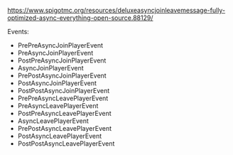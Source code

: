 https://www.spigotmc.org/resources/deluxeasyncjoinleavemessage-fully-optimized-async-everything-open-source.88129/

Events:
  * PrePreAsyncJoinPlayerEvent
  * PreAsyncJoinPlayerEvent
  * PostPreAsyncJoinPlayerEvent
  * AsyncJoinPlayerEvent
  * PrePostAsyncJoinPlayerEvent
  * PostAsyncJoinPlayerEvent
  * PostPostAsyncJoinPlayerEvent
  * PrePreAsyncLeavePlayerEvent
  * PreAsyncLeavePlayerEvent
  * PostPreAsyncLeavePlayerEvent
  * AsyncLeavePlayerEvent
  * PrePostAsyncLeavePlayerEvent
  * PostAsyncLeavePlayerEvent
  * PostPostAsyncLeavePlayerEvent